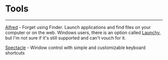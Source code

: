 # Tools
---
[Alfred](https://www.alfredapp.com/) - Forget using Finder. Launch applications and find files on your computer or on the web. Windows users, there is an option called [Launchy](http://www.launchy.net/), but I'm not sure if it's still supported and can't vouch for it.

[Spectacle](https://www.spectacleapp.com/) - Window control with simple and customizable keyboard shortcuts